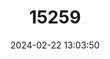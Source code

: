 ---
title: "15259"
category: "Oligosoma notosaurus"
draft: false
date: 2024-02-22 13:03:50
languages:
  English: ["Southern Skink"]
---